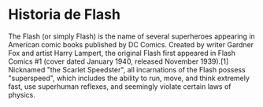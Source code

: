 # Historia de Flash 
The Flash (or simply Flash) is the name of several superheroes appearing in American comic books published by DC Comics. Created by writer Gardner Fox and artist Harry Lampert, the original Flash first appeared in Flash Comics #1 (cover dated January 1940, released November 1939).[1] Nicknamed "the Scarlet Speedster", all incarnations of the Flash possess "superspeed", which includes the ability to run, move, and think extremely fast, use superhuman reflexes, and seemingly violate certain laws of physics.

